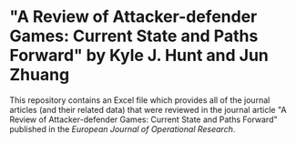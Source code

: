 # "A Review of Attacker-defender Games: Current State and Paths Forward" by Kyle J. Hunt and Jun Zhuang
This repository contains an Excel file which provides all of the journal articles (and their related data) that were reviewed in the journal article "A Review of Attacker-defender Games: Current State and Paths Forward" published in the _European Journal of Operational Research_.
